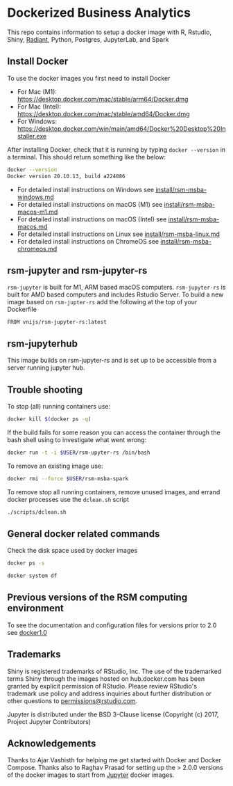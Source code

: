 Dockerized Business Analytics
==================================

This repo contains information to setup a docker image with R, Rstudio, Shiny, [Radiant](https://radiant-rstats/radiant), Python, Postgres, JupyterLab, and Spark

## Install Docker

To use the docker images you first need to install Docker

* For Mac (M1): https://desktop.docker.com/mac/stable/arm64/Docker.dmg
* For Mac (Intel): https://desktop.docker.com/mac/stable/amd64/Docker.dmg
* For Windows: https://desktop.docker.com/win/main/amd64/Docker%20Desktop%20Installer.exe

After installing Docker, check that it is running by typing `docker --version` in a terminal. This should return something like the below:

```bash
docker --version
Docker version 20.10.13, build a224086
```

* For detailed install instructions on Windows see [install/rsm-msba-windows.md](install/rsm-msba-windows.md)
* For detailed install instructions on macOS (M1) see [install/rsm-msba-macos-m1.md](install/rsm-msba-macos-m1.md)
* For detailed install instructions on macOS (Intel) see [install/rsm-msba-macos.md](install/rsm-msba-macos.md)
* For detailed install instructions on Linux see [install/rsm-msba-linux.md](install/rsm-msba-linux.md)
* For detailed install instructions on ChromeOS see [install/rsm-msba-chromeos.md](install/rsm-msba-chromeos.md)

## rsm-jupyter and rsm-jupyter-rs

`rsm-jupyter` is built for M1, ARM based macOS computers. `rsm-jupyter-rs` is built for AMD based computers and includes Rstudio Server. To build a new image based on `rsm-jupter-rs` add the following at the top of your Dockerfile

```
FROM vnijs/rsm-jupyter-rs:latest
```

## rsm-jupyterhub

This image builds on rsm-jupyter-rs and is set up to be accessible from a server running jupyter hub.

## Trouble shooting

To stop (all) running containers use:

```bash
docker kill $(docker ps -q)
```

If the build fails for some reason you can access the container through the bash shell using to investigate what went wrong:

```sh
docker run -t -i $USER/rsm-upyter-rs /bin/bash
```

To remove an existing image use:

```sh
docker rmi --force $USER/rsm-msba-spark
```

To remove stop all running containers, remove unused images, and errand docker processes use the `dclean.sh` script

```sh
./scripts/dclean.sh
```

## General docker related commands

Check the disk space used by docker images

```bash
docker ps -s
```

```bash
docker system df
```

## Previous versions of the RSM computing environment

To see the documentation and configuration files for versions prior to 2.0 see <a href="https://github.com/radiant-rstats/docker/tree/docker1.0" target="_blank">docker1.0</a>

<!--
## Future development

1.  Each docker image should have its own Github repository
2.  Each of those repositories should be linked to a corresponding Dockerhub repository (these Dockerhub repositories can be part of an _organization_) which will run automated builds every time a change is pushed to the Dockerfile in the Github repository
3.  Each repository will have different branches, and the branch names will correspond to the docker image tags. Automated build rules in Dockerhub can be specified to use the Github repository branch names for the corresponding image tags.
-->

## Trademarks

Shiny is registered trademarks of RStudio, Inc. The use of the trademarked terms Shiny through the images hosted on hub.docker.com has been granted by explicit permission of RStudio. Please review RStudio's trademark use policy and address inquiries about further distribution or other questions to permissions@rstudio.com.

Jupyter is distributed under the BSD 3-Clause license (Copyright (c) 2017, Project Jupyter Contributors)

## Acknowledgements

Thanks to Ajar Vashisth for helping me get started with Docker and Docker Compose. Thanks also to Raghav Prasad for setting up the > 2.0.0 versions of the docker images to start from <a href="https://github.com/jupyter/docker-stacks" target="_blank">Jupyter</a> docker images.
